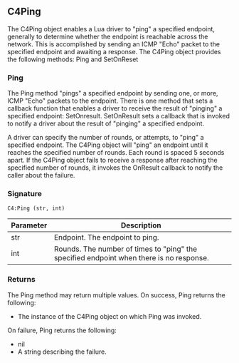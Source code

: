 ## C4Ping

The C4Ping object enables a Lua driver to "ping" a specified endpoint, generally to determine whether the endpoint is reachable across the network. This is accomplished by sending an ICMP "Echo" packet to the specified endpoint and awaiting a response. The C4Ping object provides the following methods: Ping and SetOnReset

### Ping

The Ping method "pings" a specified endpoint by sending one, or more, ICMP "Echo" packets to the endpoint. There is one method that sets a callback function that enables a driver to receive the result of "pinging" a specified endpoint: SetOnresult. SetOnResult sets a callback that is invoked to notify a driver about the result of "pinging" a specified endpoint.

A driver can specify the number of rounds, or attempts, to "ping" a specified endpoint. The C4Ping object will "ping" an endpoint until it reaches the specified number of rounds. Each round is spaced 5 seconds apart. If the C4Ping object fails to receive a response after reaching the specified number of rounds, it invokes the OnResult callback to notify the caller about the failure.


### Signature

`C4:Ping (str, int)`


| Parameter | Description |
| --- | --- |
| str | Endpoint. The endpoint to ping.|
| int | Rounds. The number of times to "ping" the specified endpoint when there is no response. |


### Returns
The Ping method may return multiple values. 
On success, Ping returns the following: 
- The instance of the C4Ping object on which Ping was invoked.

On failure, Ping returns the following:
- nil
- A string describing the failure.
